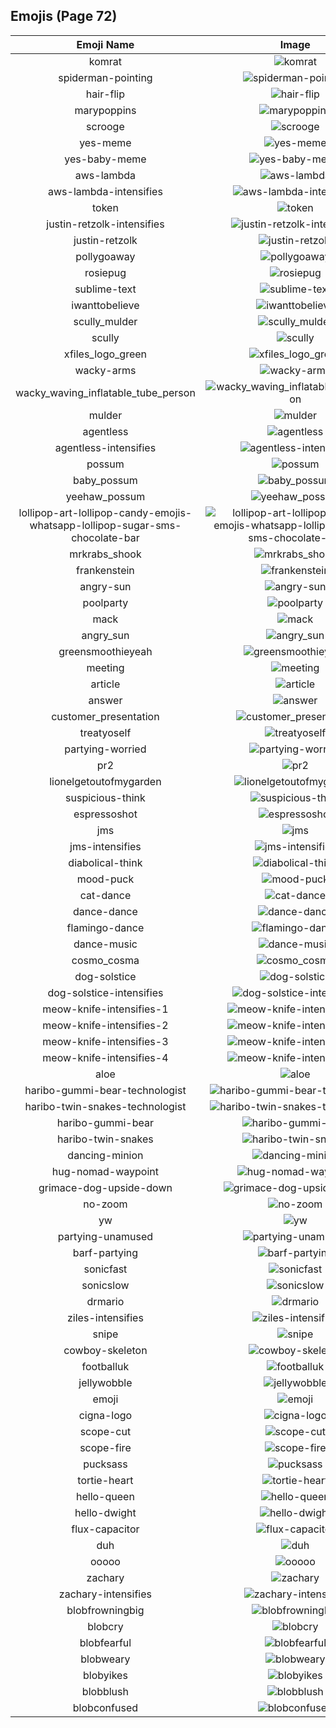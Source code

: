 
  ## Emojis (Page 72)
  |Emoji Name|Image|
  | :-: | :-: |
  |komrat| ![komrat](/output/komrat.png)|
  |spiderman-pointing| ![spiderman-pointing](/output/spiderman-pointing.png)|
  |hair-flip| ![hair-flip](/output/hair-flip.gif)|
  |marypoppins| ![marypoppins](/output/marypoppins.png)|
  |scrooge| ![scrooge](/output/scrooge.png)|
  |yes-meme| ![yes-meme](/output/yes-meme.jpg)|
  |yes-baby-meme| ![yes-baby-meme](/output/yes-baby-meme.jpg)|
  |aws-lambda| ![aws-lambda](/output/aws-lambda.png)|
  |aws-lambda-intensifies| ![aws-lambda-intensifies](/output/aws-lambda-intensifies.gif)|
  |token| ![token](/output/token.png)|
  |justin-retzolk-intensifies| ![justin-retzolk-intensifies](/output/justin-retzolk-intensifies.gif)|
  |justin-retzolk| ![justin-retzolk](/output/justin-retzolk.png)|
  |pollygoaway| ![pollygoaway](/output/pollygoaway.png)|
  |rosiepug| ![rosiepug](/output/rosiepug.png)|
  |sublime-text| ![sublime-text](/output/sublime-text.png)|
  |iwanttobelieve| ![iwanttobelieve](/output/iwanttobelieve.jpg)|
  |scully_mulder| ![scully_mulder](/output/scully_mulder.jpg)|
  |scully| ![scully](/output/scully.jpg)|
  |xfiles_logo_green| ![xfiles_logo_green](/output/xfiles_logo_green.jpg)|
  |wacky-arms| ![wacky-arms](/output/wacky-arms.gif)|
  |wacky_waving_inflatable_tube_person| ![wacky_waving_inflatable_tube_person](/output/wacky_waving_inflatable_tube_person)|
  |mulder| ![mulder](/output/mulder.jpg)|
  |agentless| ![agentless](/output/agentless.png)|
  |agentless-intensifies| ![agentless-intensifies](/output/agentless-intensifies.gif)|
  |possum| ![possum](/output/possum.png)|
  |baby_possum| ![baby_possum](/output/baby_possum.png)|
  |yeehaw_possum| ![yeehaw_possum](/output/yeehaw_possum.png)|
  |lollipop-art-lollipop-candy-emojis-whatsapp-lollipop-sugar-sms-chocolate-bar| ![lollipop-art-lollipop-candy-emojis-whatsapp-lollipop-sugar-sms-chocolate-bar](/output/lollipop-art-lollipop-candy-emojis-whatsapp-lollipop-sugar-sms-chocolate-bar.png)|
  |mrkrabs_shook| ![mrkrabs_shook](/output/mrkrabs_shook.gif)|
  |frankenstein| ![frankenstein](/output/frankenstein.jpg)|
  |angry-sun| ![angry-sun](/output/angry-sun.png)|
  |poolparty| ![poolparty](/output/poolparty.gif)|
  |mack| ![mack](/output/mack.jpg)|
  |angry_sun| ![angry_sun](/output/angry_sun.png)|
  |greensmoothieyeah| ![greensmoothieyeah](/output/greensmoothieyeah.png)|
  |meeting| ![meeting](/output/meeting)|
  |article| ![article](/output/article)|
  |answer| ![answer](/output/answer)|
  |customer_presentation| ![customer_presentation](/output/customer_presentation)|
  |treatyoself| ![treatyoself](/output/treatyoself.png)|
  |partying-worried| ![partying-worried](/output/partying-worried.png)|
  |pr2| ![pr2](/output/pr2.png)|
  |lionelgetoutofmygarden| ![lionelgetoutofmygarden](/output/lionelgetoutofmygarden.png)|
  |suspicious-think| ![suspicious-think](/output/suspicious-think.png)|
  |espressoshot| ![espressoshot](/output/espressoshot.jpg)|
  |jms| ![jms](/output/jms.png)|
  |jms-intensifies| ![jms-intensifies](/output/jms-intensifies.gif)|
  |diabolical-think| ![diabolical-think](/output/diabolical-think.png)|
  |mood-puck| ![mood-puck](/output/mood-puck.png)|
  |cat-dance| ![cat-dance](/output/cat-dance.gif)|
  |dance-dance| ![dance-dance](/output/dance-dance.gif)|
  |flamingo-dance| ![flamingo-dance](/output/flamingo-dance.gif)|
  |dance-music| ![dance-music](/output/dance-music.gif)|
  |cosmo_cosma| ![cosmo_cosma](/output/cosmo_cosma.png)|
  |dog-solstice| ![dog-solstice](/output/dog-solstice.png)|
  |dog-solstice-intensifies| ![dog-solstice-intensifies](/output/dog-solstice-intensifies.gif)|
  |meow-knife-intensifies-1| ![meow-knife-intensifies-1](/output/meow-knife-intensifies-1.gif)|
  |meow-knife-intensifies-2| ![meow-knife-intensifies-2](/output/meow-knife-intensifies-2.gif)|
  |meow-knife-intensifies-3| ![meow-knife-intensifies-3](/output/meow-knife-intensifies-3.gif)|
  |meow-knife-intensifies-4| ![meow-knife-intensifies-4](/output/meow-knife-intensifies-4.gif)|
  |aloe| ![aloe](/output/aloe.png)|
  |haribo-gummi-bear-technologist| ![haribo-gummi-bear-technologist](/output/haribo-gummi-bear-technologist.png)|
  |haribo-twin-snakes-technologist| ![haribo-twin-snakes-technologist](/output/haribo-twin-snakes-technologist.png)|
  |haribo-gummi-bear| ![haribo-gummi-bear](/output/haribo-gummi-bear.png)|
  |haribo-twin-snakes| ![haribo-twin-snakes](/output/haribo-twin-snakes.png)|
  |dancing-minion| ![dancing-minion](/output/dancing-minion.gif)|
  |hug-nomad-waypoint| ![hug-nomad-waypoint](/output/hug-nomad-waypoint.png)|
  |grimace-dog-upside-down| ![grimace-dog-upside-down](/output/grimace-dog-upside-down.png)|
  |no-zoom| ![no-zoom](/output/no-zoom.png)|
  |yw| ![yw](/output/yw.png)|
  |partying-unamused| ![partying-unamused](/output/partying-unamused.png)|
  |barf-partying| ![barf-partying](/output/barf-partying.png)|
  |sonicfast| ![sonicfast](/output/sonicfast.gif)|
  |sonicslow| ![sonicslow](/output/sonicslow.gif)|
  |drmario| ![drmario](/output/drmario.png)|
  |ziles-intensifies| ![ziles-intensifies](/output/ziles-intensifies.gif)|
  |snipe| ![snipe](/output/snipe.gif)|
  |cowboy-skeleton| ![cowboy-skeleton](/output/cowboy-skeleton.gif)|
  |footballuk| ![footballuk](/output/footballuk.png)|
  |jellywobble| ![jellywobble](/output/jellywobble.gif)|
  |emoji| ![emoji](/output/emoji.png)|
  |cigna-logo| ![cigna-logo](/output/cigna-logo.png)|
  |scope-cut| ![scope-cut](/output/scope-cut.png)|
  |scope-fire| ![scope-fire](/output/scope-fire.png)|
  |pucksass| ![pucksass](/output/pucksass.png)|
  |tortie-heart| ![tortie-heart](/output/tortie-heart.png)|
  |hello-queen| ![hello-queen](/output/hello-queen.gif)|
  |hello-dwight| ![hello-dwight](/output/hello-dwight.gif)|
  |flux-capacitor| ![flux-capacitor](/output/flux-capacitor.gif)|
  |duh| ![duh](/output/duh.jpg)|
  |ooooo| ![ooooo](/output/ooooo.png)|
  |zachary| ![zachary](/output/zachary.png)|
  |zachary-intensifies| ![zachary-intensifies](/output/zachary-intensifies.gif)|
  |blobfrowningbig| ![blobfrowningbig](/output/blobfrowningbig.png)|
  |blobcry| ![blobcry](/output/blobcry.png)|
  |blobfearful| ![blobfearful](/output/blobfearful.png)|
  |blobweary| ![blobweary](/output/blobweary.png)|
  |blobyikes| ![blobyikes](/output/blobyikes.png)|
  |blobblush| ![blobblush](/output/blobblush.png)|
  |blobconfused| ![blobconfused](/output/blobconfused.png)|
  